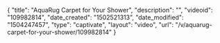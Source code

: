 {
    "title": "AquaRug Carpet for Your Shower",
    "description": "",
    "videoid": "109982814",
    "date_created": "1502521313",
    "date_modified": "1504247457",
    "type": "captivate",
    "layout": "video",
    "url": "\/v\/aquarug-carpet-for-your-shower\/109982814"
}